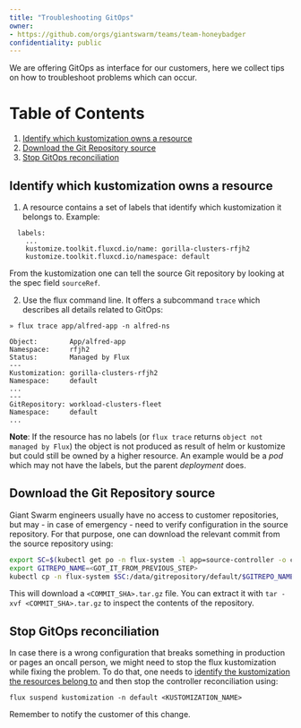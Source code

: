```yaml
---
title: "Troubleshooting GitOps"
owner:
- https://github.com/orgs/giantswarm/teams/team-honeybadger
confidentiality: public
---
```


We are offering GitOps as interface for our customers, here we collect tips on how to troubleshoot problems which can occur. 

# Table of Contents
1. [Identify which kustomization owns a resource](#identify-which-kustomization-owns-a-resource)
2. [Download the Git Repository source](#Download-the-Git-Repository-source)
3. [Stop GitOps reconciliation](#Stop-GitOps-reconciliation)


## Identify which kustomization owns a resource

1) A resource contains a set of labels that identify which kustomization it belongs to. Example:

```
  labels:
    ...
    kustomize.toolkit.fluxcd.io/name: gorilla-clusters-rfjh2
    kustomize.toolkit.fluxcd.io/namespace: default
```

From the kustomization one can tell the source Git repository by looking at the spec field `sourceRef`.

2) Use the flux command line. It offers a subcommand `trace` which describes all details related to GitOps:

```
» flux trace app/alfred-app -n alfred-ns

Object:        App/alfred-app
Namespace:     rfjh2
Status:        Managed by Flux
---
Kustomization: gorilla-clusters-rfjh2
Namespace:     default
...
---
GitRepository: workload-clusters-fleet
Namespace:     default
...
```

__Note__: If the resource has no labels (or `flux trace` returns `object not managed by Flux`) the object is not produced as result of helm or kustomize but could still be owned by a higher resource. An example would be a *pod* which may not have the labels, but the parent *deployment* does.

## Download the Git Repository source

Giant Swarm engineers usually have no access to customer repositories, but may - in case of emergency - need to verify configuration in the source repository. For that purpose, one can download the relevant commit from the source repository using:

```sh
export SC=$(kubectl get po -n flux-system -l app=source-controller -o custom-columns=NAME:.metadata.name --no-headers)
export GITREPO_NAME=<GOT_IT_FROM_PREVIOUS_STEP>
kubectl cp -n flux-system $SC:/data/gitrepository/default/$GITREPO_NAME/ .
```

This will download a `<COMMIT_SHA>.tar.gz` file. You can extract it with `tar -xvf <COMMIT_SHA>.tar.gz` to inspect the contents of the repository.

## Stop GitOps reconciliation

In case there is a wrong configuration that breaks something in production or pages an oncall person, we might need to stop the flux kustomization while fixing the problem. To do that, one needs to [identify the kustomization the resources belong to](#identify-which-kustomization-owns-a-resource) and then stop the controller reconciliation using:

```
flux suspend kustomization -n default <KUSTOMIZATION_NAME>
```

Remember to notify the customer of this change.
